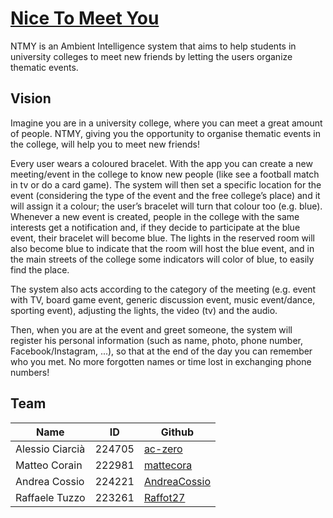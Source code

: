 # [Nice To Meet You](https://ami-2018.github.io/NTMY/)

NTMY is an Ambient Intelligence system that aims to help students in university colleges to meet new friends by letting the users organize thematic events.
## Vision
Imagine you are in a university college, where you can meet a great amount of people. NTMY, giving you the opportunity to organise thematic events in the college, will help you to meet new friends!

Every user wears a coloured bracelet. With the app you can create a new meeting/event in the college to know new people (like see a football match in tv or do a card game). The system will then set a specific location for the event (considering the type of the event and the free college’s place) and it will assign it a colour; the user’s bracelet will turn that colour too (e.g. blue). Whenever a new event is created, people in the college with the same interests get a notification and, if they decide to participate at the blue event, their bracelet will become blue. The lights in the reserved room will also become blue to indicate that the room will host the blue event, and in the main streets of the college some indicators will color of blue, to easily find the place.

The system also acts according to the category of the meeting (e.g. event with TV, board game event, generic discussion event, music event/dance, sporting event), adjusting the lights, the video (tv) and the audio.
  
Then, when you are at the event and greet someone, the system will register his personal information (such as name, photo, phone number, Facebook/Instagram, ...), so that at the end of the day you can remember who you met. No more forgotten names or time lost in exchanging phone numbers!
## Team
| Name            | ID     | Github                                          |
| --------------- |--------| ----------------------------------------------- |
| Alessio Ciarcià | 224705 | [ac-zero](https://github.com/ac-zero)           |
| Matteo Corain   | 222981 | [mattecora](https://github.com/mattecora)       |
| Andrea Cossio   | 224221 | [AndreaCossio](https://github.com/AndreaCossio) |
| Raffaele Tuzzo  | 223261 | [Raffot27](https://github.com/Raffot27)         |
